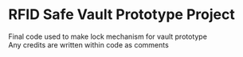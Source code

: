 # RFID Safe Vault Prototype Project
Final code used to make lock mechanism for vault prototype  <br />
Any credits are written within code as comments
